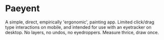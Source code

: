 # Paeyent
A simple, direct, empirically 'ergonomic', painting app. Limited click/drag type interactions on mobile, and intended for use with an eyetracker on desktop. No layers, no undos, no eyedroppers. Measure thrice, draw once.